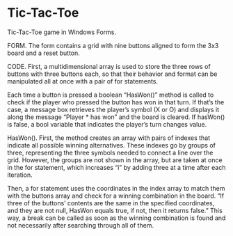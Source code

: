 # Tic-Tac-Toe
Tic-Tac-Toe game in Windows Forms.

FORM. The form contains a grid with nine buttons aligned to form the 3x3 board and a reset button. 

CODE. First, a multidimensional array is used to store the three rows of buttons with three buttons each, so that their behavior and format can be manipulated all at once with a pair of for statements. 

Each time a button is pressed a boolean “HasWon()” method is called to check if the player who pressed the button has won in that turn.
If that’s the case, a message box retrieves the player’s symbol (X or O) and displays it along the message “Player * has won” and the board is cleared.
If hasWon() is false, a bool variable that indicates the player’s turn changes value.

HasWon(). First, the method creates an array with pairs of indexes that indicate all possible winning alternatives. These indexes go by groups of three, representing the three symbols needed to connect a line over the grid. However, the groups are not shown in the array, but are taken at once in the for statement, which increases “i” by adding three at a time after each iteration.

Then, a for statement uses the coordinates in the index array to match them with the buttons array and check for a winning combination in the board. “If three of the buttons’ contents are the same in the specified coordinates, and they are not null, HasWon equals true, if not, then it returns false.” This way, a break can be called as soon as the winning combination is found and not necessarily after searching through all of them.
